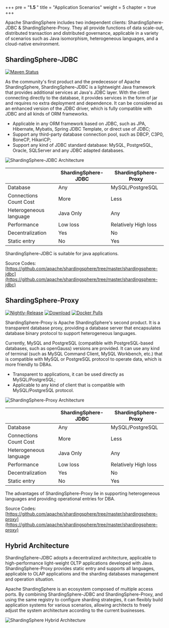 +++
pre = "<b>1.5 </b>"
title = "Application Scenarios"
weight = 5
chapter = true
+++


Apache ShardingSphere includes two independent clients: ShardingSphere-JDBC & ShardingSphere-Proxy. They all provide functions of data scale-out, distributed transaction and distributed governance, applicable in a variety of scenarios such as Java isomorphism, heterogeneous languages, and a cloud-native environment.

## ShardingSphere-JDBC

[![Maven Status](https://img.shields.io/maven-central/v/org.apache.shardingsphere/shardingsphere-jdbc.svg?color=green)](https://mvnrepository.com/artifact/org.apache.shardingsphere/shardingsphere-jdbc)

As the community's first product and the predecessor of Apache ShardingSphere, ShardingSphere-JDBC is a lightweight Java framework that provides additional services at Java's JDBC layer. With the client connecting directly to the database, it provides services in the form of jar and requires no extra deployment and dependence. It can be considered as an enhanced version of the JDBC driver, which is fully compatible with JDBC and all kinds of ORM frameworks.
- Applicable in any ORM framework based on JDBC, such as JPA, Hibernate, Mybatis, Spring JDBC Template, or direct use of JDBC;
- Support any third-party database connection pool, such as DBCP, C3P0, BoneCP, HikariCP;
- Support any kind of JDBC standard database: MySQL, PostgreSQL, Oracle, SQLServer and any JDBC adapted databases.

![ShardingSphere-JDBC Architecture](https://shardingsphere.apache.org/document/current/img/shardingsphere-jdbc_v3.png)


||	ShardingSphere-JDBC|	ShardingSphere-Proxy|
|---|---|---|
|Database|	Any|	MySQL/PostgreSQL|
|Connections Count Cost|	More	|Less|
|Heterogeneous language	|Java Only	|Any|
|Performance|	Low loss	|Relatively High loss|
|Decentralization|	Yes|	No|
|Static entry|	No	| Yes |

ShardingSphere-JDBC is suitable for java applications.

Source Codes: [https://github.com/apache/shardingsphere/tree/master/shardingsphere-jdbc](https://github.com/apache/shardingsphere/tree/master/shardingsphere-jdbc)

## ShardingSphere-Proxy

[![Nightly-Release](https://img.shields.io/badge/nightly--builds-download-orange.svg)](https://nightlies.apache.org/shardingsphere/)
[![Download](https://img.shields.io/badge/release-download-orange.svg)](/cn/downloads/)
[![Docker Pulls](https://img.shields.io/docker/pulls/apache/shardingsphere-proxy.svg)](https://hub.docker.com/r/apache/shardingsphere-proxy)

ShardingSphere-Proxy is Apache ShardingSphere's second product. It is a transparent database proxy, providing a database server that encapsulates database binary protocol to support heterogeneous languages. 

Currently, MySQL and PostgreSQL (compatible with PostgreSQL-based databases, such as openGauss) versions are provided. It can use any kind of terminal (such as MySQL Command Client, MySQL Workbench, etc.) that is compatible with MySQL or PostgreSQL protocol to operate data, which is more friendly to DBAs.

- Transparent to applications, it can be used directly as MySQL/PostgreSQL;
- Applicable to any kind of client that is compatible with MySQL/PostgreSQL protocol.

![ShardingSphere-Proxy Architecture](https://shardingsphere.apache.org/document/current/img/shardingsphere-proxy_v2.png)

	
||	ShardingSphere-JDBC	|ShardingSphere-Proxy|
|---|---|---|
|Database	|Any	|MySQL/PostgreSQL|
|Connections Count Cost	|More|	Less|
|Heterogeneous language	|Java Only|	Any|
|Performance|	Low loss	|Relatively High loss|
|Decentralization|	Yes|	No|
|Static entry|	No	|Yes|

The advantages of ShardingSphere-Proxy lie in supporting heterogeneous languages and providing operational entries for DBA.

Source Codes: [https://github.com/apache/shardingsphere/tree/master/shardingsphere-proxy](https://github.com/apache/shardingsphere/tree/master/shardingsphere-proxy)

## Hybrid Architecture

ShardingSphere-JDBC adopts a decentralized architecture, applicable to high-performance light-weight OLTP applications developed with Java. ShardingSphere-Proxy provides static entry and supports all languages, applicable to OLAP applications and the sharding databases management and operation situation.

Apache ShardingSphere is an ecosystem composed of multiple access ports. By combining ShardingSphere-JDBC and ShardingSphere-Proxy, and using the same registry to configure sharding strategies, it can flexibly build application systems for various scenarios, allowing architects to freely adjust the system architecture according to the current businesses. 

![ShardingSphere Hybrid Architecture](https://shardingsphere.apache.org/document/current/img/shardingsphere-hybrid-architecture_v2.png)

